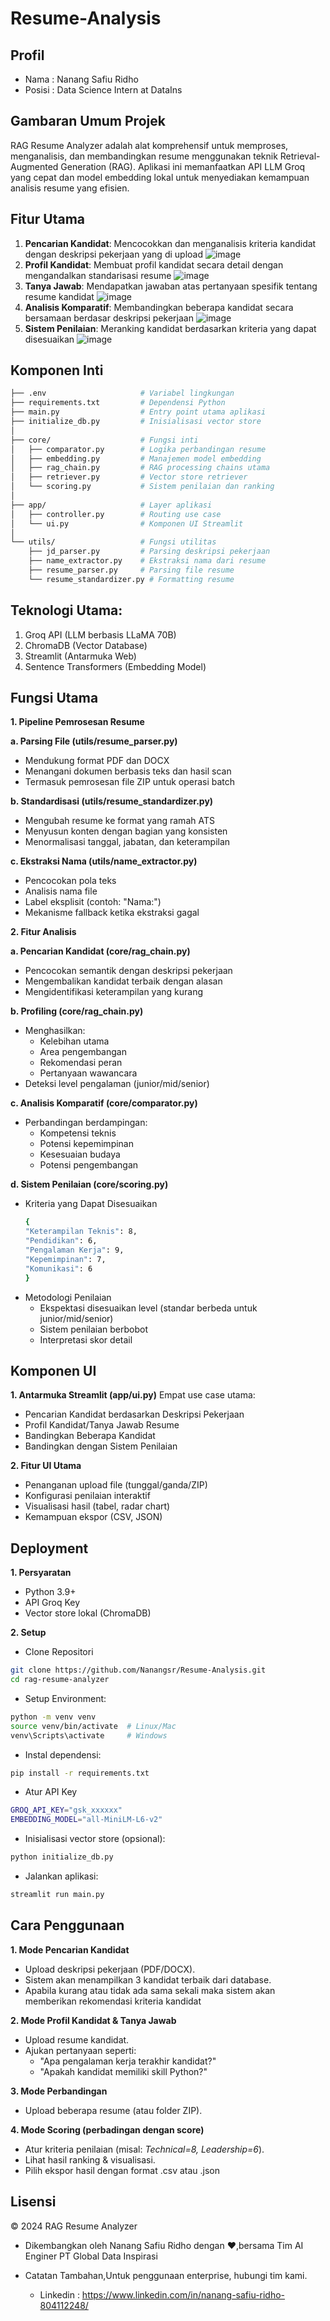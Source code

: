 # Resume-Analysis  

## Profil
- Nama : Nanang Safiu Ridho
- Posisi : Data Science Intern at DataIns

## Gambaran Umum Projek
RAG Resume Analyzer adalah alat komprehensif untuk memproses, menganalisis, dan membandingkan resume menggunakan teknik Retrieval-Augmented Generation (RAG). Aplikasi ini memanfaatkan API LLM Groq yang cepat dan model embedding lokal untuk menyediakan kemampuan analisis resume yang efisien.

## Fitur Utama
1. **Pencarian Kandidat**: Mencocokkan dan menganalisis kriteria kandidat dengan deskripsi pekerjaan yang di upload
   ![image](https://github.com/user-attachments/assets/84ec2d06-beff-4acc-a745-064f1a647866)
2. **Profil Kandidat**: Membuat profil kandidat secara detail dengan mengandalkan standarisasi resume
   ![image](https://github.com/user-attachments/assets/5309e8ac-5e62-4bda-bcad-4c4791ce1f09)
3. **Tanya Jawab**: Mendapatkan jawaban atas pertanyaan spesifik tentang resume kandidat
   ![image](https://github.com/user-attachments/assets/b5edfc6e-b8eb-4e76-bd57-20399ec8e0fa)
4. **Analisis Komparatif**: Membandingkan beberapa kandidat secara bersamaan berdasar deskripsi pekerjaan
   ![image](https://github.com/user-attachments/assets/76e7a5c2-b0e0-4923-a6e3-4f0d476ce0e9)
5. **Sistem Penilaian**: Meranking kandidat berdasarkan kriteria yang dapat disesuaikan
   ![image](https://github.com/user-attachments/assets/ce0c9741-2d5f-419f-9918-d0740275bb76)

## Komponen Inti
```bash
├── .env                     # Variabel lingkungan
├── requirements.txt         # Dependensi Python
├── main.py                  # Entry point utama aplikasi
├── initialize_db.py         # Inisialisasi vector store
│
├── core/                    # Fungsi inti
│   ├── comparator.py        # Logika perbandingan resume
│   ├── embedding.py         # Manajemen model embedding
│   ├── rag_chain.py         # RAG processing chains utama
│   ├── retriever.py         # Vector store retriever
│   └── scoring.py           # Sistem penilaian dan ranking
│
├── app/                     # Layer aplikasi
│   ├── controller.py        # Routing use case
│   └── ui.py                # Komponen UI Streamlit
│
└── utils/                   # Fungsi utilitas
    ├── jd_parser.py         # Parsing deskripsi pekerjaan
    ├── name_extractor.py    # Ekstraksi nama dari resume
    ├── resume_parser.py     # Parsing file resume
    └── resume_standardizer.py # Formatting resume
 ```

## Teknologi Utama:

1. Groq API (LLM berbasis LLaMA 70B)
2. ChromaDB (Vector Database)
3. Streamlit (Antarmuka Web)
4. Sentence Transformers (Embedding Model)

## Fungsi Utama
**1. Pipeline Pemrosesan Resume**
  
 **a. Parsing File (utils/resume_parser.py)**
  - Mendukung format PDF dan DOCX
  - Menangani dokumen berbasis teks dan hasil scan
  - Termasuk pemrosesan file ZIP untuk operasi batch

  **b. Standardisasi (utils/resume_standardizer.py)**
  - Mengubah resume ke format yang ramah ATS
  - Menyusun konten dengan bagian yang konsisten
  - Menormalisasi tanggal, jabatan, dan keterampilan

  **c. Ekstraksi Nama (utils/name_extractor.py)**
  - Pencocokan pola teks
  - Analisis nama file
  - Label eksplisit (contoh: "Nama:")
  - Mekanisme fallback ketika ekstraksi gagal

**2. Fitur Analisis**
  
  **a. Pencarian Kandidat (core/rag_chain.py)**
  - Pencocokan semantik dengan deskripsi pekerjaan
  - Mengembalikan kandidat terbaik dengan alasan
  - Mengidentifikasi keterampilan yang kurang

  **b. Profiling (core/rag_chain.py)**
  - Menghasilkan:
    - Kelebihan utama
    - Area pengembangan
    - Rekomendasi peran
    - Pertanyaan wawancara
  - Deteksi level pengalaman (junior/mid/senior)

  **c. Analisis Komparatif (core/comparator.py)**
  - Perbandingan berdampingan:
    - Kompetensi teknis
    - Potensi kepemimpinan
    - Kesesuaian budaya
    - Potensi pengembangan

  **d. Sistem Penilaian (core/scoring.py)**
  - Kriteria yang Dapat Disesuaikan
    ```bash
    {
    "Keterampilan Teknis": 8,
    "Pendidikan": 6,
    "Pengalaman Kerja": 9,
    "Kepemimpinan": 7,
    "Komunikasi": 6
    }
    ```
  - Metodologi Penilaian
    - Ekspektasi disesuaikan level (standar berbeda untuk junior/mid/senior)
    - Sistem penilaian berbobot
    - Interpretasi skor detail
   
## Komponen UI
**1. Antarmuka Streamlit (app/ui.py)**
  Empat use case utama:
  - Pencarian Kandidat berdasarkan Deskripsi Pekerjaan
  - Profil Kandidat/Tanya Jawab Resume
  - Bandingkan Beberapa Kandidat
  - Bandingkan dengan Sistem Penilaian

**2. Fitur UI Utama**
  - Penanganan upload file (tunggal/ganda/ZIP)
  - Konfigurasi penilaian interaktif
  - Visualisasi hasil (tabel, radar chart)
  - Kemampuan ekspor (CSV, JSON)

## Deployment
**1. Persyaratan**
- Python 3.9+
- API Groq Key
- Vector store lokal (ChromaDB)

**2. Setup**

- Clone Repositori
``` bash
git clone https://github.com/Nanangsr/Resume-Analysis.git
cd rag-resume-analyzer
```

-  Setup Environment:
```bash
python -m venv venv
source venv/bin/activate  # Linux/Mac
venv\Scripts\activate     # Windows
```

- Instal dependensi:
``` bash
pip install -r requirements.txt
```

- Atur API Key
``` bash
GROQ_API_KEY="gsk_xxxxxx"
EMBEDDING_MODEL="all-MiniLM-L6-v2"
```

- Inisialisasi vector store (opsional):
```bash
python initialize_db.py
```

- Jalankan aplikasi:
```bash
streamlit run main.py
```

## Cara Penggunaan
**1. Mode Pencarian Kandidat**
- Upload deskripsi pekerjaan (PDF/DOCX).
- Sistem akan menampilkan 3 kandidat terbaik dari database.
- Apabila kurang atau tidak ada sama sekali maka sistem akan memberikan rekomendasi kriteria kandidat

**2. Mode Profil Kandidat & Tanya Jawab**
- Upload resume kandidat.
- Ajukan pertanyaan seperti:
    - "Apa pengalaman kerja terakhir kandidat?"
    - "Apakah kandidat memiliki skill Python?"

**3. Mode Perbandingan**
- Upload beberapa resume (atau folder ZIP).

**4. Mode Scoring (perbadingan dengan score)**
- Atur kriteria penilaian (misal: *Technical=8, Leadership=6*).
- Lihat hasil ranking & visualisasi.
- Pilih ekspor hasil dengan format .csv atau .json

## Lisensi
© 2024 RAG Resume Analyzer
- Dikembangkan oleh Nanang Safiu Ridho dengan ❤️,bersama Tim AI Enginer PT Global Data Inspirasi

- Catatan Tambahan,Untuk penggunaan enterprise, hubungi tim kami.
  - Linkedin : https://www.linkedin.com/in/nanang-safiu-ridho-804112248/
